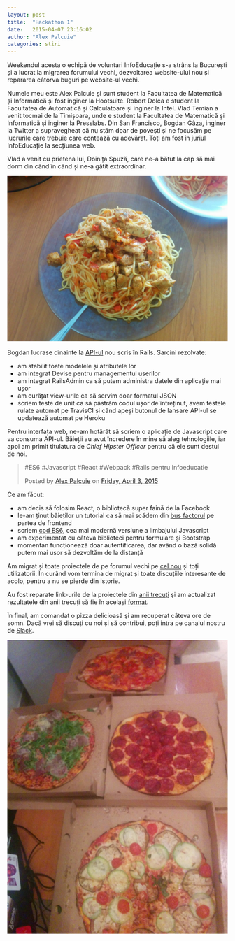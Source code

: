 ```yaml
---
layout: post
title:  "Hackathon 1"
date:   2015-04-07 23:16:02
author: "Alex Palcuie"
categories: stiri
---
```


Weekendul acesta o echipă de voluntari InfoEducație s-a strâns la București și a lucrat la migrarea forumului vechi, dezvoltarea website-ului nou și repararea câtorva buguri pe website-ul vechi.

<!-- more -->

Numele meu este Alex Palcuie și sunt student la Facultatea de Matematică și Informatică și fost inginer la Hootsuite. Robert Dolca e student la Facultatea de Automatică și Calculatoare și inginer la Intel. Vlad Temian a venit tocmai de la Timișoara, unde e student la Facultatea de Matematică și Informatică și inginer la Presslabs. Din San Francisco, Bogdan Gâza, inginer la Twitter a supravegheat că nu stăm doar de povești și ne focusăm pe lucrurile care trebuie care contează cu adevărat. Toți am fost în juriul InfoEducație la secțiunea web.

Vlad a venit cu prietena lui, Doinița Spuză, care ne-a bătut la cap să mai dorm din când în când și ne-a gătit extraordinar.

![poză cu spaghetele](/assets/images/hackathon-1/spaghete.jpg)

Bogdan lucrase dinainte la [API-ul](https://github.com/infoeducatie/infoeducatie-api) nou scris în Rails. Sarcini rezolvate:

- am stabilit toate modelele și atributele lor
- am integrat Devise pentru managementul userilor
- am integrat RailsAdmin ca să putem administra datele din aplicație mai ușor
- am curățat view-urile ca să servim doar formatul JSON
- scriem teste de unit ca să păstrăm codul ușor de întreținut, avem testele rulate automat pe TravisCI și când apeși butonul de lansare API-ul se updatează automat pe Heroku

Pentru interfața web, ne-am hotărât să scriem o aplicație de Javascript care va consuma API-ul. Băieții au avut încredere în mine să aleg tehnologiile, iar apoi am primit titulatura de _Chief Hipster Officer_ pentru că ele sunt destul de noi.

<div id="fb-root" style="text-align: middle"></div><script>(function(d, s, id) {  var js, fjs = d.getElementsByTagName(s)[0];  if (d.getElementById(id)) return;  js = d.createElement(s); js.id = id;  js.src = "//connect.facebook.net/en_US/sdk.js#xfbml=1&version=v2.3";  fjs.parentNode.insertBefore(js, fjs);}(document, 'script', 'facebook-jssdk'));</script><div class="fb-post" data-href="https://www.facebook.com/photo.php?fbid=10203354237251257&amp;set=a.1629379388961.71500.1670899814&amp;type=1" data-width="500"><div class="fb-xfbml-parse-ignore"><blockquote cite="https://www.facebook.com/photo.php?fbid=10203354237251257&amp;set=a.1629379388961.71500.1670899814&amp;type=1"><p>#ES6 #Javascript #React #Webpack #Rails pentru Infoeducatie</p>Posted by <a href="https://www.facebook.com/palcuiealex">Alex Palcuie</a> on <a href="https://www.facebook.com/photo.php?fbid=10203354237251257&amp;set=a.1629379388961.71500.1670899814&amp;type=1">Friday, April 3, 2015</a></blockquote></div></div>

Ce am făcut:

- am decis să folosim React, o bibliotecă super faină de la Facebook
- le-am ținut băieților un tutorial ca să mai scădem din [bus factorul](http://en.wikipedia.org/wiki/Bus_factor) pe partea de frontend
- scriem [cod ES6](https://github.com/infoeducatie/infoeducatie-ui/blob/572ad9cb41b2ec69e558c95aeb47c7d741752ae6/src/main.jsx), cea mai modernă versiune a limbajului Javascript
- am experimentat cu câteva biblioteci pentru formulare și Bootstrap
- momentan funcționează doar autentificarea, dar având o bază solidă putem mai ușor să dezvoltăm de la distanță

Am migrat și toate proiectele de pe forumul vechi pe [cel nou](htt//community.infoeducatie.ro/) și toți utilizatorii. În curând vom termina de migrat și toate discuțiile interesante de acolo, pentru a nu se pierde din istorie.

Au fost reparate link-urile de la proiectele din [anii trecuți](http://infoeducatie.ro/participanti.php?year=2014) și am actualizat rezultatele din anii trecuți să fie în același [format](http://infoeducatie.ro/rezultate.php).

În final, am comandat o pizza delicioasă și am recuperat câteva ore de somn. Dacă vrei să discuți cu noi și să contribui, poți intra pe canalul nostru de [Slack](https://infoeducatie.slack.com/).

![pizza](/assets/images/hackathon-1/pizza.jpg)
